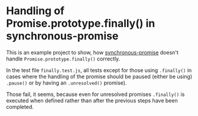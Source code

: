 # Handling of Promise.prototype.finally() in synchronous-promise

This is an example project to show, how [synchronous-promise](https://github.com/fluffynuts/synchronous-promise) doesn't handle `Promise.prototype.finally()` correctly.

In the test file `finally.test.js`, all tests except for those using `.finally()` in cases where the handling of the promise should be paused (either be using) `.pause()` or by having an `.unresolved()` promise).

Those fail, it seems, because even for unresolved promises `.finally()` is executed when defined rather than after the previous steps have been completed.
